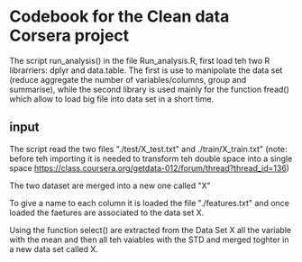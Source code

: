 # Codebook for the Clean data Corsera project 

The script run_analysis() in the file Run_analysis.R, first load teh two R librarriers:
dplyr and data.table.
The first is use to manipolate the data set
(reduce aggregate the number of variables/columns, group and summarise), 
while the second library is used mainly for the function fread() which allow to load
big file into data set in a short time.

## input 
The script read the two files "./test/X_test.txt" and ./train/X_train.txt"
(note: before teh importing it is needed to transform teh double space into a single space 
https://class.coursera.org/getdata-012/forum/thread?thread_id=136)

The two dataset are merged into a new one called "X"

To give a name to each column it is loaded the file "./features.txt"
and once loaded the faetures are associated to the data set X.

Using the function select() are extracted from the Data Set X all the variable with the mean
and then all teh vaiables with the STD and merged toghter in a new data set called X. 
 

